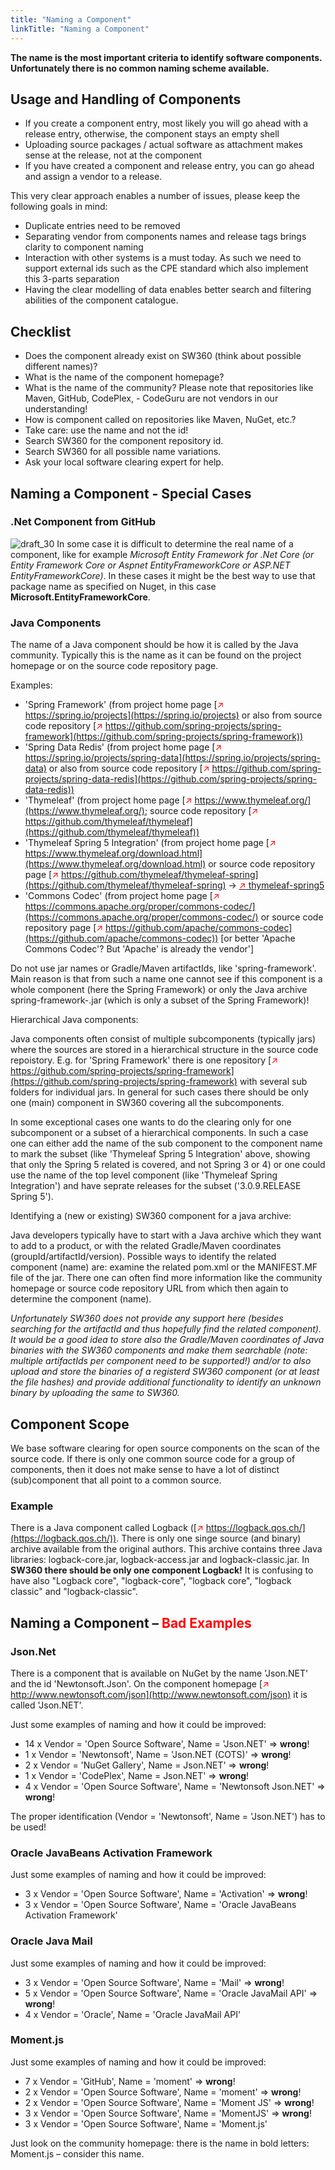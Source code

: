 ```yaml
---
title: "Naming a Component"
linkTitle: "Naming a Component"
---
```


**The name is the most important criteria to identify software components. Unfortunately there is no common naming scheme available.**

## Usage and Handling of Components

- If you create a component entry, most likely you will go ahead with a release entry, otherwise, the component stays an empty shell
- Uploading source packages / actual software as attachment makes sense at the release, not at the component
- If you have created a component and release entry, you can go ahead and assign a vendor to a release.

This very clear approach enables a number of issues, please keep the following goals in mind:

- Duplicate entries need to be removed
- Separating vendor from components names and release tags brings clarity to component naming
- Interaction with other systems is a must today. As such we need to support external ids such as the CPE standard which also implement this 3-parts separation
- Having the clear modelling of data enables better search and filtering abilities of the component catalogue.

## Checklist

- Does the component already exist on SW360 (think about possible different names)?
- What is the name of the component homepage?
- What is the name of the community? Please note that repositories like Maven, GitHub, CodePlex, - CodeGuru are not vendors in our understanding!
- How is component called on repositories like Maven, NuGet, etc.?
- Take care: use the name and not the id!
- Search SW360 for the component repository id.
- Search SW360 for all possible name variations.
- Ask your local software clearing expert for help.

## Naming a Component - Special Cases

### .Net Component from GitHub

![draft_30](SW360_NamingaComponentimage/draft_30.png) In some case it is difficult to determine the real name of a component, like for example *Microsoft Entity Framework for .Net Core (or Entity Framework Core or Aspnet EntityFrameworkCore or ASP.NET EntityFrameworkCore)*. In these cases it might be the best way to use that package name as specified on Nuget, in this case **Microsoft.EntityFrameworkCore**.

### Java Components

The name of a Java component should be how it is called by the Java community. Typically this is the name as it can be found on the project homepage or on the source code repository page.

Examples:

- 'Spring Framework' (from project home page [<span style="color:red">&#8599;</span> https://spring.io/projects](https://spring.io/projects) or also from source code repository [<span style="color:red">&#8599;</span> https://github.com/spring-projects/spring-framework](https://github.com/spring-projects/spring-framework))
- 'Spring Data Redis' (from project home page [<span style="color:red">&#8599;</span> https://spring.io/projects/spring-data](https://spring.io/projects/spring-data) or also from source code repository [<span style="color:red">&#8599;</span> https://github.com/spring-projects/spring-data-redis](https://github.com/spring-projects/spring-data-redis))
- 'Thymeleaf' (from project home page [<span style="color:red">&#8599;</span> https://www.thymeleaf.org/](https://www.thymeleaf.org/); source code repository [<span style="color:red">&#8599;</span> https://github.com/thymeleaf/thymeleaf](https://github.com/thymeleaf/thymeleaf))
- 'Thymeleaf Spring 5 Integration' (from project home page [<span style="color:red">&#8599;</span> https://www.thymeleaf.org/download.html](https://www.thymeleaf.org/download.html) or source code repository page [<span style="color:red">&#8599;</span> https://github.com/thymeleaf/thymeleaf-spring](https://github.com/thymeleaf/thymeleaf-spring) → [<span style="color:red">&#8599;</span> thymeleaf-spring5](https://github.com/thymeleaf/thymeleaf-spring/tree/3.0-master/thymeleaf-spring5)
- 'Commons Codec' (from project home page [<span style="color:red">&#8599;</span> https://commons.apache.org/proper/commons-codec/](https://commons.apache.org/proper/commons-codec/) or source code repository page [<span style="color:red">&#8599;</span> https://github.com/apache/commons-codec](https://github.com/apache/commons-codec)) [or better 'Apache Commons Codec'? But 'Apache' is already the vendor']

Do not use jar names or Gradle/Maven artifactIds, like 'spring-framework'. Main reason is that from such a name one cannot see if this component is a whole component (here the Spring Framework) or only the Java archive spring-framework-<version>.jar (which is only a subset of the Spring Framework)!

Hierarchical Java components:

Java components often consist of multiple subcomponents (typically jars) where the sources are stored in a hierarchical structure in the source code repoistory. E.g. for 'Spring Framework' there is one repository [<span style="color:red">&#8599;</span> https://github.com/spring-projects/spring-framework](https://github.com/spring-projects/spring-framework) with several sub folders for individual jars. In general for such cases there should be only one (main) component in SW360 covering all the subcomponents.

In some exceptional cases one wants to do the clearing only for one subcomponent or a subset of a hierarchical components. In such a case one can either add the name of the sub component to the component name to mark the subset (like 'Thymeleaf Spring 5 Integration' above, showing that only the Spring 5 related is covered, and not Spring 3 or 4) or one could use the name of the top level component (like 'Thymeleaf Spring Integration') and have seprate releases for the subset ('3.0.9.RELEASE Spring 5').

Identifying a (new or existing) SW360 component for a java archive:

Java developers typically have to start with a Java archive which they want to add to a product, or with the related Gradle/Maven coordinates (groupId/artifactId/version). Possible ways to identify the related component (name) are: examine the related pom.xml or the MANIFEST.MF file of the jar. There one can often find more information like the community homepage or source code repository URL from which then again to determine the component (name).

*Unfortunately SW360 does not provide any support here (besides searching for the artifactId and thus hopefully find the related component). It would be a good idea to store also the Gradle/Maven coordinates of Java binaries with the SW360 components and make them searchable (note: multiple artifactIds per component need to be supported!) and/or to also upload and store the binaries of a registerd SW360 component (or at least the file hashes) and provide additional functionality to identify an unknown binary by uploading the same to SW360.*

## Component Scope

We base software clearing for open source components on the scan of the source code. If there is only one common source code for a group of components, then it does not make sense to have a lot of distinct (sub)component that all point to a common source.

### Example

There is a Java component called Logback ([<span style="color:red">&#8599;</span> https://logback.qos.ch/](https://logback.qos.ch/)). There is only one singe source (and binary) archive available from the original authors. This archive contains three Java libraries: logback-core.jar, logback-access.jar and logback-classic.jar. In **SW360 there should be only one component Logback!** It is confusing to have also "Logback core", "logback-core", "logback core", "logback classic" and "logback-classic".

## Naming a Component – <span style="color:red">Bad Examples</span>

### Json.Net

There is a component that is available on NuGet by the name 'Json.NET' and the id 'Newtonsoft.Json'. On the component homepage [<span style="color:red">&#8599;</span> http://www.newtonsoft.com/json](http://www.newtonsoft.com/json) it is called 'Json.NET'.

Just some examples of naming and how it could be improved:

- 14 x Vendor = 'Open Source Software', Name = 'Json.NET' => **wrong**!
- 1 x Vendor = 'Newtonsoft', Name = 'Json.NET (COTS)' => **wrong**!
- 2 x Vendor = 'NuGet Gallery', Name = Json.NET' => **wrong**!
- 1 x Vendor = 'CodePlex', Name = Json.NET' => **wrong**!
- 4 x Vendor = 'Open Source Software', Name = 'Newtonsoft Json.NET' => **wrong**!

The proper identification (Vendor = 'Newtonsoft', Name = 'Json.NET') has to be used!

### Oracle JavaBeans Activation Framework

Just some examples of naming and how it could be improved:

- 3 x Vendor = 'Open Source Software', Name = 'Activation' => **wrong**!
- 3 x Vendor = 'Open Source Software', Name = 'Oracle JavaBeans Activation Framework'

### Oracle Java Mail

Just some examples of naming and how it could be improved:

- 3 x Vendor = 'Open Source Software', Name = 'Mail' => **wrong**!
- 5 x Vendor = 'Open Source Software', Name = 'Oracle JavaMail API' => **wrong**!
- 4 x Vendor = 'Oracle', Name = 'Oracle JavaMail API'

### Moment.js

Just some examples of naming and how it could be improved:

- 7 x Vendor = 'GitHub', Name = 'moment' => **wrong**!
- 2 x Vendor = 'Open Source Software', Name = 'moment' => **wrong**!
- 2 x Vendor = 'Open Source Software', Name = 'Moment JS' => **wrong**!
- 3 x Vendor = 'Open Source Software', Name = 'MomentJS' => **wrong**!
- 3 x Vendor = 'Open Source Software', Name = 'Moment.js'

Just look on the community homepage: there is the name in bold letters:
Moment.js – consider this name.
